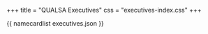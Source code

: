 +++
title = "QUALSA Executives"
css = "executives-index.css"
+++

{{ namecardlist executives.json }}